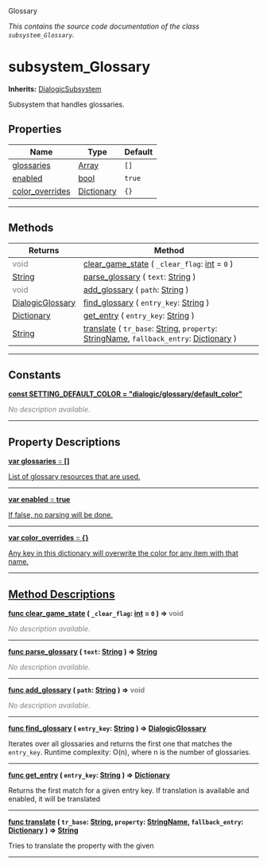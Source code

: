 
<div class="header-banner purple">
<div class="header-label purple">Glossary</div>
</div>

*This contains the source code documentation of the class `subsystem_Glossary`.*
        
# subsystem_Glossary
**Inherits:** [DialogicSubsystem](class_dialogicsubsystem.md)

Subsystem that handles glossaries.
## Properties
Name | Type | Default 
--- | --- | --- 
[<span class="hljs-title">glossaries</span>](#property-glossaries) | [Array](https://docs.godotengine.org/en/latest/classes/class_array.html#class-array) |  `[]` 
[<span class="hljs-title">enabled</span>](#property-enabled) | [bool](https://docs.godotengine.org/en/latest/classes/class_bool.html#class-bool) |  `true` 
[<span class="hljs-title">color_overrides</span>](#property-color_overrides) | [Dictionary](https://docs.godotengine.org/en/latest/classes/class_dictionary.html#class-dictionary) |  `{}` 
--- 

## Methods
Returns | Method 
--- | --- 
<span style = "color: gray">void</span> | [<span class="hljs-title">clear_game_state</span>](#method-clear_game_state) ( `_clear_flag`: [int](https://docs.godotengine.org/en/latest/classes/class_int.html#class-int) = `0` ) 
<span class="hljs-attribute">[String](https://docs.godotengine.org/en/latest/classes/class_string.html#class-string)</span> | [<span class="hljs-title">parse_glossary</span>](#method-parse_glossary) ( `text`: [String](https://docs.godotengine.org/en/latest/classes/class_string.html#class-string) ) 
<span style = "color: gray">void</span> | [<span class="hljs-title">add_glossary</span>](#method-add_glossary) ( `path`: [String](https://docs.godotengine.org/en/latest/classes/class_string.html#class-string) ) 
<span class="hljs-attribute">[DialogicGlossary](class_dialogicglossary.md)</span> | [<span class="hljs-title">find_glossary</span>](#method-find_glossary) ( `entry_key`: [String](https://docs.godotengine.org/en/latest/classes/class_string.html#class-string) ) 
<span class="hljs-attribute">[Dictionary](https://docs.godotengine.org/en/latest/classes/class_dictionary.html#class-dictionary)</span> | [<span class="hljs-title">get_entry</span>](#method-get_entry) ( `entry_key`: [String](https://docs.godotengine.org/en/latest/classes/class_string.html#class-string) ) 
<span class="hljs-attribute">[String](https://docs.godotengine.org/en/latest/classes/class_string.html#class-string)</span> | [<span class="hljs-title">translate</span>](#method-translate) ( `tr_base`: [String](https://docs.godotengine.org/en/latest/classes/class_string.html#class-string), `property`: [StringName](https://docs.godotengine.org/en/latest/classes/class_stringname.html#class-stringname), `fallback_entry`: [Dictionary](https://docs.godotengine.org/en/latest/classes/class_dictionary.html#class-dictionary) ) 
--- 
## Constants


<a class="header" id="constant-SETTING_DEFAULT_COLOR" href="#constant-SETTING_DEFAULT_COLOR">**<span class="hljs-attribute">const</span> <span class="hljs-title">SETTING_DEFAULT_COLOR</span><span class="hljs-comment"> = "dialogic/glossary/default_color"</span>**</a>



 <span style = "color: gray">*No description available.*</span> 

---
## Property Descriptions



<a class="header" id="property-glossaries" href="#property-glossaries">**<span class="hljs-attribute">var</span> <span class="hljs-title">glossaries</span> <span style = "color: gray"> = </span> []** 



List of glossary resources that are used.

---



<a class="header" id="property-enabled" href="#property-enabled">**<span class="hljs-attribute">var</span> <span class="hljs-title">enabled</span> <span style = "color: gray"> = </span> true** 



If false, no parsing will be done.

---



<a class="header" id="property-color_overrides" href="#property-color_overrides">**<span class="hljs-attribute">var</span> <span class="hljs-title">color_overrides</span> <span style = "color: gray"> = </span> {}** 



Any key in this dictionary will overwrite the color for any item with that name.

---

## Method Descriptions



<a class="header" id="method-clear_game_state" href="#method-clear_game_state">**<span class="hljs-attribute">func</span> [<span class="hljs-title">clear_game_state</span>](#method-clear_game_state) ( `_clear_flag`: [int](https://docs.godotengine.org/en/latest/classes/class_int.html#class-int) = `0` )</a>  ⇒ <span style = "color: gray">void</span>** 



 <span style = "color: gray">*No description available.*</span> 

---



<a class="header" id="method-parse_glossary" href="#method-parse_glossary">**<span class="hljs-attribute">func</span> [<span class="hljs-title">parse_glossary</span>](#method-parse_glossary) ( `text`: [String](https://docs.godotengine.org/en/latest/classes/class_string.html#class-string) )</a>  ⇒ <span class="hljs-attribute">[String](https://docs.godotengine.org/en/latest/classes/class_string.html#class-string)</span>** 



 <span style = "color: gray">*No description available.*</span> 

---



<a class="header" id="method-add_glossary" href="#method-add_glossary">**<span class="hljs-attribute">func</span> [<span class="hljs-title">add_glossary</span>](#method-add_glossary) ( `path`: [String](https://docs.godotengine.org/en/latest/classes/class_string.html#class-string) )</a>  ⇒ <span style = "color: gray">void</span>** 



 <span style = "color: gray">*No description available.*</span> 

---



<a class="header" id="method-find_glossary" href="#method-find_glossary">**<span class="hljs-attribute">func</span> [<span class="hljs-title">find_glossary</span>](#method-find_glossary) ( `entry_key`: [String](https://docs.godotengine.org/en/latest/classes/class_string.html#class-string) )</a>  ⇒ <span class="hljs-attribute">[DialogicGlossary](class_dialogicglossary.md)</span>** 



Iterates over all glossaries and returns the first one that matches the `entry_key`.  Runtime complexity: O(n), where n is the number of glossaries.

---



<a class="header" id="method-get_entry" href="#method-get_entry">**<span class="hljs-attribute">func</span> [<span class="hljs-title">get_entry</span>](#method-get_entry) ( `entry_key`: [String](https://docs.godotengine.org/en/latest/classes/class_string.html#class-string) )</a>  ⇒ <span class="hljs-attribute">[Dictionary](https://docs.godotengine.org/en/latest/classes/class_dictionary.html#class-dictionary)</span>** 



Returns the first match for a given entry key. If translation is available and enabled, it will be translated

---



<a class="header" id="method-translate" href="#method-translate">**<span class="hljs-attribute">func</span> [<span class="hljs-title">translate</span>](#method-translate) ( `tr_base`: [String](https://docs.godotengine.org/en/latest/classes/class_string.html#class-string), `property`: [StringName](https://docs.godotengine.org/en/latest/classes/class_stringname.html#class-stringname), `fallback_entry`: [Dictionary](https://docs.godotengine.org/en/latest/classes/class_dictionary.html#class-dictionary) )</a>  ⇒ <span class="hljs-attribute">[String](https://docs.godotengine.org/en/latest/classes/class_string.html#class-string)</span>** 



Tries to translate the property with the given

---

